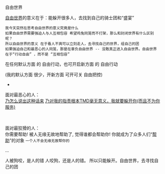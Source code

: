 
自由世界

[自由世界](https://github.com/7900ms/000nottheater_deserted_systemlibrary/blob/master/supplementary/chain-近朱者赤.md)的意义在于：能躲开很多人，去找到自己的骑士团和“盛宴”

```
我今天突然在思考自由世界的意义究竟是什么
如果自由世界需要强迫人与人互相包容 希望鸡兔同笼而不打架，那么和封闭世界有什么区别呢？
所以自由世界的意义 在于看人不爽可以立刻走人，去寻找自己的世界，组自己的团 
如果强迫自己和最恶心的人同笼，那是在辜负自由世界 -- 没敢真正进入自由世界。自由世界在于“行动自由” ，而不是 “互相包容”
```

在任何默认方面 的 自由行动，也可开启新方面 的 自由行动

(我的默认方面 很少，开新方面 可开可关 自由把控)

-

面对最恶心的人：<br>
[乃怎么说出这种话来](https://github.com/7900ms/000nottheater_deserted_systemlibrary/blob/master/supplementary/term-聊儿-怎么会说出这种话来.md) [乃对我的指责根本TMD毫无意义，我就要躲开你(而且不为你服务)](https://github.com/7900ms/000nottheater_deserted_systemlibrary/blob/master/supplementary/chain-separating-隔离导致更好的隔离.md)

<br><br>
面对最狡猾的人：<br>
你需要帮助! 
被人无缘无故地帮助了, 觉得谁都会帮助你! 你就成为了众多人们“[帮助](https://github.com/7900ms/000nottheater_deserted_systemlibrary/blob/master/supplementary/chain-call.md)”的对象
`一个人不会无缘无故帮你的`


... 

人被狗咬，是人的错
人咬狗，还是人的错。
所以只能躲开。自由世界，去寻找自己的团
